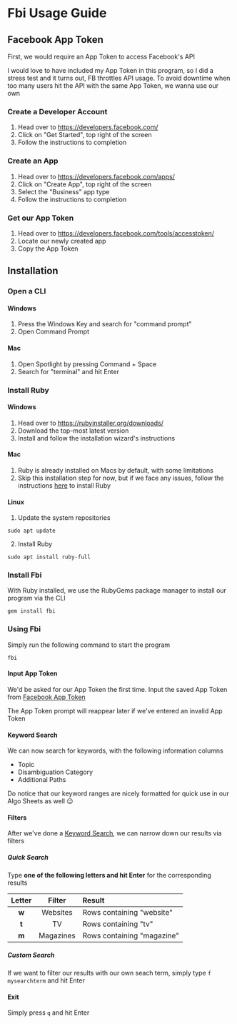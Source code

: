 # Fbi Usage Guide


## Facebook App Token

First, we would require an App Token to access Facebook's API

I would love to have included my App Token in this program, so I did a stress test and it turns out, FB throttles API usage. To avoid downtime when too many users hit the API with the same App Token, we wanna use our own

### Create a Developer Account
1. Head over to https://developers.facebook.com/
2. Click on "Get Started", top right of the screen
3. Follow the instructions to completion


### Create an App
1. Head over to https://developers.facebook.com/apps/
2. Click on "Create App", top right of the screen
3. Select the "Business" app type
4. Follow the instructions to completion

### Get our App Token
1. Head over to https://developers.facebook.com/tools/accesstoken/
2. Locate our newly created app
3. Copy the App Token


## Installation

### Open a CLI

#### Windows
1. Press the Windows Key and search for "command prompt"
2. Open Command Prompt

#### Mac

1. Open Spotlight by pressing Command + Space
2. Search for "terminal" and hit Enter

### Install Ruby

#### Windows

1. Head over to https://rubyinstaller.org/downloads/
2. Download the top-most latest version
3. Install and follow the installation wizard's instructions

#### Mac

1. Ruby is already installed on Macs by default, with some limitations
2. Skip this installation step for now, but if we face any issues, follow the instructions [here](https://mac.install.guide/ruby/3.html) to install Ruby


#### Linux

1. Update the system repositories
```
sudo apt update
```
2. Install Ruby
```
sudo apt install ruby-full
```

### Install Fbi

With Ruby installed, we use the RubyGems package manager to install our program via the CLI
```
gem install fbi
```

### Using Fbi

Simply run the following command to start the program
```
fbi
```

#### Input App Token

We'd be asked for our App Token the first time. Input the saved App Token from [Facebook App Token](#facebook-app-token)

The App Token prompt will reappear later if we've entered an invalid App Token



#### Keyword Search

We can now search for keywords, with the following information columns
* Topic
* Disambiguation Category
* Additional Paths

Do notice that our keyword ranges are nicely formatted for quick use in our Algo Sheets as well 😉


#### Filters

After we've done a [Keyword Search](#keyword-search), we can narrow down our results via filters

##### Quick Search

Type **one of the following letters and hit Enter** for the corresponding results

| Letter    | Filter    | Result                      |
| :-------: |:---------:| :---------------------------|
| **w**     | Websites  | Rows containing "website"   |
| **t**     | TV        | Rows containing "tv"        |
| **m**     | Magazines | Rows containing "magazine"  |


##### Custom Search

If we want to filter our results with our own seach term, simply type `f mysearchterm` and hit Enter


#### Exit

Simply press `q` and hit Enter
